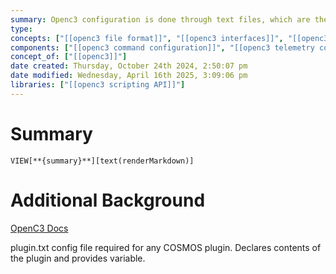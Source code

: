 ```yaml
---
summary: Openc3 configuration is done through text files, which are then compiled into a gem for use in the cosmos containers. The gem file will contain all information regarding commands/telemetry in openc3
type: 
concepts: ["[[openc3 file format]]", "[[openc3 interfaces]]", "[[openc3 plugins]]", "[[openc3 protocols]]", "[[openc3 router]]", "[[openc3 tables]]", "[[openc3 targets]]"]
components: ["[[openc3 command configuration]]", "[[openc3 telemetry configuration]]"]
concept_of: ["[[openc3]]"]
date created: Thursday, October 24th 2024, 2:50:07 pm
date modified: Wednesday, April 16th 2025, 3:09:06 pm
libraries: ["[[openc3 scripting API]]"]
---
```

# Summary
`VIEW[**{summary}**][text(renderMarkdown)]`

# Additional Background

[OpenC3 Docs](https://docs.openc3.com/docs/configuration)

plugin.txt config file required for any COSMOS plugin. Declares contents of the plugin and provides variable.